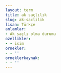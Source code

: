 ```yaml
---
layout: term
title: ak saçlılık
slug: ak-saclilik
lisan: Türkçe
anlamlar:
- Ak saçlı olma durumu
ozellikler:
- - isim
ornekler:
- - ''
orneklerkaynak:
- - ''
---
```

